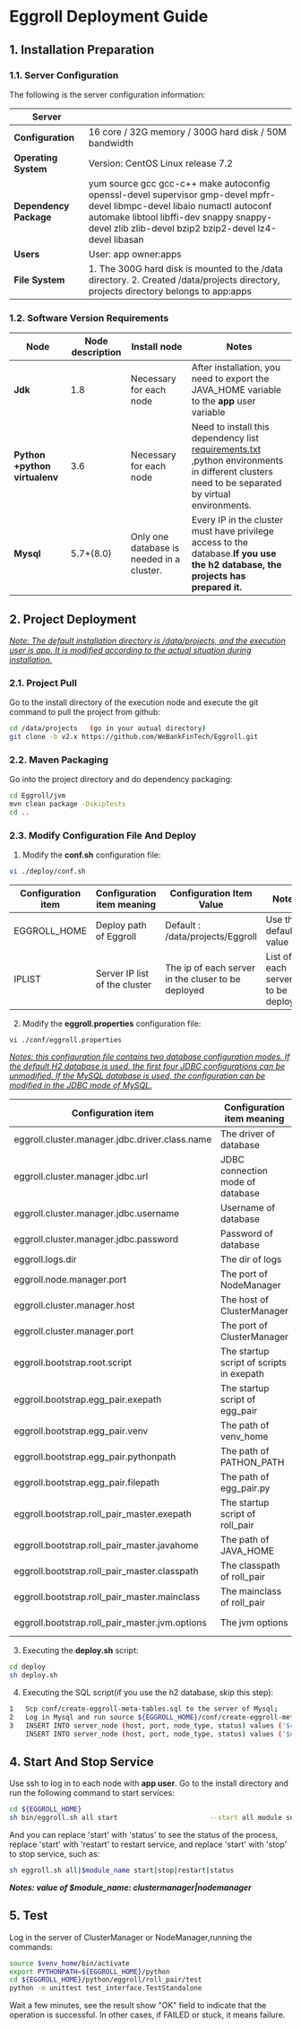 

 

# **Eggroll Deployment Guide**



## 1.     Installation Preparation

### 1.1. Server Configuration

The following is the server configuration information: 

| Server                 |                                                              |
| ---------------------- | ------------------------------------------------------------ |
| **Configuration**      | 16 core / 32G memory / 300G hard disk / 50M bandwidth        |
| **Operating System**   | Version: CentOS Linux release 7.2                            |
| **Dependency Package** | yum source gcc gcc-c++ make autoconfig openssl-devel supervisor gmp-devel mpfr-devel libmpc-devel libaio numactl autoconf automake libtool libffi-dev snappy snappy-devel zlib zlib-devel bzip2 bzip2-devel lz4-devel libasan |
| **Users**              | User: app owner:apps                                         |
| **File System**        | 1. The 300G hard disk is mounted to the /data directory.                                                                                2. Created /data/projects directory, projects directory belongs to app:apps |

<!--Each server in the same cluster should be able to SSH each other and communicate with each other.-->

### 1.2. Software Version Requirements

| Node                           | Node description | Install node                              | Notes                                                        |
| ------------------------------ | ---------------- | ----------------------------------------- | ------------------------------------------------------------ |
| **Jdk**                        | 1.8              | Necessary for each node                   | After installation, you need to export the JAVA_HOME variable to the **app** user variable |
| **Python  +python virtualenv** | 3.6              | Necessary for each node                   | Need to install this dependency list [requirements.txt](https://github.com/WeBankFinTech/Eggroll/requirements.txt) ,python environments in different clusters need to be separated by virtual environments. |
| **Mysql**                      | 5.7+(8.0)        | Only one database is needed in a cluster. | Every IP in the cluster must have privilege access to the database.**If you use the h2 database, the projects has prepared it.** |



## 2.      Project Deployment

*<u>Note: The default installation directory is /data/projects, and the execution user is app. It is modified according to the actual situation during installation.</u>*

### 2.1. Project Pull

Go to the install directory of the execution node and execute the git command to pull the project from github:

```bash
cd /data/projects	(go in your autual directory)
git clone -b v2.x https://github.com/WeBankFinTech/Eggroll.git
```

### 2.2. Maven Packaging

Go into the project directory and do dependency packaging:

```bash
cd Eggroll/jvm
mvn clean package -DskipTests
cd ..
```

### 2.3. Modify Configuration File And Deploy

1. Modify the **conf.sh** configuration file:

```bash
vi ./deploy/conf.sh
```

| Configuration item | Configuration item meaning    | Configuration Item Value                           | Notes                                 |
| ------------------ | ----------------------------- | -------------------------------------------------- | ------------------------------------- |
| EGGROLL_HOME       | Deploy path of Eggroll        | Default : /data/projects/Eggroll                   | Use the default value                 |
| IPLIST             | Server IP list of the cluster | The ip of each server in the cluser to be deployed | List of each server IP to be deployed |

2. Modify the **eggroll.properties** configuration file:

```
vi ./conf/eggroll.properties
```

*<u>Notes: this configuration file contains two database configuration modes. If the default H2 database is used, the first four JDBC configurations can be unmodified. If the MySQL database is used, the configuration can be modified in the JDBC mode of MySQL.</u>*

| Configuration item                             | Configuration item meaning               | Configuration Item Value                                     |
| ---------------------------------------------- | ---------------------------------------- | ------------------------------------------------------------ |
| eggroll.cluster.manager.jdbc.driver.class.name | The driver of  database                  | h2:org.h2.Driver/Mysql:com.mysql.cj.jdbc.Driver              |
| eggroll.cluster.manager.jdbc.url               | JDBC connection mode of database         | h2:use the default/Mysql:JDBC connection url.                |
| eggroll.cluster.manager.jdbc.username          | Username of database                     | h2:default null/Mysql:username of database                   |
| eggroll.cluster.manager.jdbc.password          | Password of database                     | h2:default null/Mysql:password of database                   |
| eggroll.logs.dir                               | The dir of logs                          | Use default value.                                           |
| eggroll.node.manager.port                      | The port of NodeManager                  | Modify to designated port,default use 9394.                  |
| eggroll.cluster.manager.host                   | The host of ClusterManager               | Use default value.                                           |
| eggroll.cluster.manager.port                   | The port of ClusterManager               | Modify to designated port,default use 4670.                  |
| eggroll.bootstrap.root.script                  | The startup script of scripts in exepath | Use default value.                                           |
| eggroll.bootstrap.egg_pair.exepath             | The startup script of egg_pair           | Use default value.                                           |
| eggroll.bootstrap.egg_pair.venv                | The path of venv_home                    | Use absolute path of venv_home or relative path to EGGROLL_HOME |
| eggroll.bootstrap.egg_pair.pythonpath          | The path of PATHON_PATH                  | Use default value.                                           |
| eggroll.bootstrap.egg_pair.filepath            | The path of egg_pair.py                  | Use default value.                                           |
| eggroll.bootstrap.roll_pair_master.exepath     | The startup script of roll_pair          | Use default value.                                           |
| eggroll.bootstrap.roll_pair_master.javahome    | The path of JAVA_HOME                    | Use default value and export the JAVA_HOME variable to the app user variable |
| eggroll.bootstrap.roll_pair_master.classpath   | The classpath of roll_pair               | Use default value.                                           |
| eggroll.bootstrap.roll_pair_master.mainclass   | The mainclass of roll_pair               | Use default value.                                           |
| eggroll.bootstrap.roll_pair_master.jvm.options | The jvm options                          | Use default value, can be modified as server configuration.  |



3. Executing the **deploy.sh** script:

```bash
cd deploy
sh deploy.sh
```

4. Executing the SQL script(if you use the h2 database, skip this step):

```bash
1   Scp conf/create-eggroll-meta-tables.sql to the server of Mysql;
2   Log in Mysql and run source ${EGGROLL_HOME}/conf/create-eggroll-meta-tables.sql;
3   INSERT INTO server_node (host, port, node_type, status) values ('$cluster_ip', '$cluster_port', 'CLUSTER_MANAGER', 'HEALTHY');
    INSERT INTO server_node (host, port, node_type, status) values ('$node_ip', '$node_port', 'NODE_MANAGER', 'HEALTHY');
```

## 4.     Start And Stop Service

Use ssh to log in to each node with **app user**. Go to the install directory and run the following command to start services:

```bash
cd ${EGGROLL_HOME}
sh bin/eggroll.sh all start						  --start all module service on this server
```

And you can replace 'start' with 'status' to see the status of the process, replace 'start' with 'restart' to restart service, and replace 'start' with 'stop' to stop service, such as:

```bash
sh eggroll.sh all|$module_name start|stop|restart|status
```

***Notes: value of $module_name: clustermanager|nodemanager***

## 5.     Test 

Log in the server of ClusterManager or NodeManager,running the commands:

```bash
source $venv_home/bin/activate
export PYTHONPATH=${EGGROLL_HOME}/python
cd ${EGGROLL_HOME}/python/eggroll/roll_pair/test
python -m unittest test_interface.TestStandalone
```

Wait a few minutes, see the result show "OK" field to indicate that the operation is successful. In other cases, if FAILED or stuck, it means failure.
